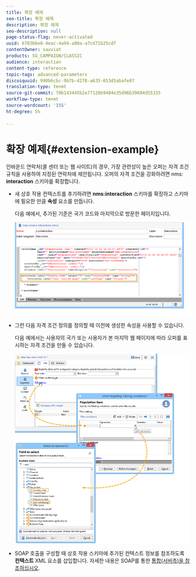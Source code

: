 ```yaml
---
title: 확장 예제
seo-title: 확장 예제
description: 확장 예제
seo-description: null
page-status-flag: never-activated
uuid: 6703b6e8-4eac-4a94-a80a-a7cd71b25cdf
contentOwner: sauviat
products: SG_CAMPAIGN/CLASSIC
audience: interaction
content-type: reference
topic-tags: advanced-parameters
discoiquuid: 990b6cbc-9b7b-4278-a635-653d5abafe87
translation-type: tm+mt
source-git-commit: 70b143445b2e77128b9404e35d96b39694d55335
workflow-type: tm+mt
source-wordcount: '155'
ht-degree: 5%

---
```



# 확장 예제{#extension-example}

인바운드 연락처(콜 센터 또는 웹 사이트)의 경우, 가장 관련성이 높은 오퍼는 자격 조건 규칙을 사용하여 지정된 연락처에 제안됩니다. 오퍼의 자격 조건을 강화하려면 nms: **interaction** 스키마를 확장합니다.

* 새 상호 작용 컨텍스트를 추가하려면 **nms:interaction** 스키마를 확장하고 스키마에 필요한 만큼 **속성** 요소를 만듭니다.

   다음 예에서, 추가된 기준은 국가 코드와 마지막으로 방문한 페이지입니다.

   ![](assets/s_ncs_configuration_offer_schemas.png)

* 그런 다음 자격 조건 정의를 정의할 때 이전에 생성한 속성을 사용할 수 있습니다.

   다음 예에서는 사용자의 국가 또는 사용자가 본 마지막 웹 페이지에 따라 오퍼를 표시하는 자격 조건을 만들 수 있습니다.

   ![](assets/s_ncs_configuration_offer_context.png)

* SOAP 호출을 구성할 때 상호 작용 스키마에 추가된 컨텍스트 정보를 참조하도록 **컨텍스트** XML 요소를 삽입합니다. 자세한 내용은 SOAP를 통한 [통합(서버측)을 참조하십시오](../../interaction/using/integration-via-soap--server-side-.md).

